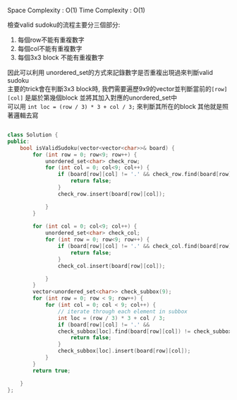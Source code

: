
Space Complexity : O(1)
Time Complexity : O(1)

檢查valid sudoku的流程主要分三個部分:  
1. 每個row不能有重複數字
2. 每個col不能有重複數字
3. 每個3x3 block 不能有重複數字

因此可以利用 unordered_set的方式來記錄數字是否重複出現過來判斷valid sudoku  
主要的trick會在判斷3x3 block時, 我們需要遍歷9x9的vector並判斷當前的`[row][col]` 是屬於第幾個block 並將其加入對應的unordered_set中  
可以用 `int loc = (row / 3) * 3 + col / 3;` 來判斷其所在的block 其他就是照著邏輯去寫  



```c++

class Solution {
public:
    bool isValidSudoku(vector<vector<char>>& board) {
        for (int row = 0; row<9; row++) {
            unordered_set<char> check_row;
            for (int col = 0; col<9; col++) {
                if (board[row][col] != '.' && check_row.find(board[row][col]) != check_row.end()) {
                    return false;
                }
                check_row.insert(board[row][col]);

            }
        }
        
        for (int col = 0; col<9; col++) {
            unordered_set<char> check_col;
            for (int row = 0; row<9; row++) {
                if (board[row][col] != '.' && check_col.find(board[row][col]) != check_col.end()) {
                    return false;
                }
                check_col.insert(board[row][col]);

            }
        }
        vector<unordered_set<char>> check_subbox(9);
        for (int row = 0; row < 9; row++) {
            for (int col = 0; col < 9; col++) {
                // iterate through each element in subbox
                int loc = (row / 3) * 3 + col / 3;
                if (board[row][col] != '.' && 
                check_subbox[loc].find(board[row][col]) != check_subbox[loc].end()) {
                    return false;
                }
                check_subbox[loc].insert(board[row][col]);
            }
        }
        return true;

    }
};

```
